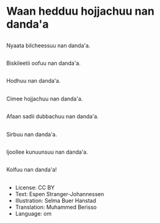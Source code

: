 # Waan hedduu hojjachuu nan danda'a

##
Nyaata bilcheessuu nan danda'a.

##
Biskileetii oofuu nan danda'a.

##
Hodhuu nan danda'a.

##
Cimee hojjachuu nan danda'a.

##
Afaan sadii dubbachuu nan danda'a.

##
Sirbuu nan danda'a.

##
Ijoollee kunuunsuu nan danda'a.

##
Kolfuu nan danda'a!

##
* License: CC BY
* Text: Espen Stranger-Johannessen
* Illustration: Selma Buer Hanstad
* Translation: Muhammed Berisso
* Language: om
